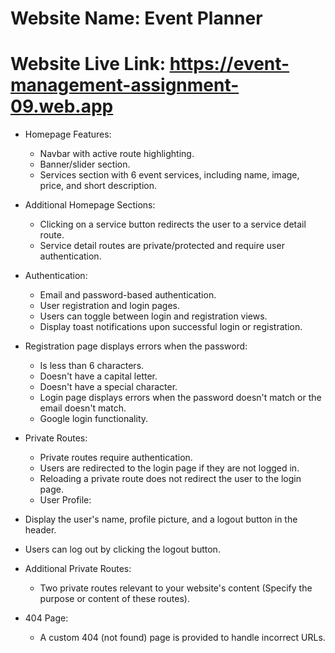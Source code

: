 # Website Name: Event Planner
# Website Live Link: https://event-management-assignment-09.web.app 

* Homepage Features:

  * Navbar with active route highlighting.
  * Banner/slider section.
  * Services section with 6 event services, including name, image, price, and short description.

* Additional Homepage Sections:

  * Clicking on a service button redirects the user to a service detail route.
  * Service detail routes are private/protected and require user authentication.

* Authentication:

  * Email and password-based authentication.
  * User registration and login pages.
  * Users can toggle between login and registration views.
  * Display toast notifications upon successful login or registration.

* Registration page displays errors when the password:
  * Is less than 6 characters.
  * Doesn't have a capital letter.
  * Doesn't have a special character.
  * Login page displays errors when the password doesn't match or the email doesn't match.
  * Google login functionality.

* Private Routes:

  * Private routes require authentication.
  * Users are redirected to the login page if they are not logged in.
  * Reloading a private route does not redirect the user to the login page.
  * User Profile:

* Display the user's name, profile picture, and a logout button in the header.

* Users can log out by clicking the logout button.

* Additional Private Routes:

  * Two private routes relevant to your website's content (Specify the purpose or content of these routes).

* 404 Page:

  * A custom 404 (not found) page is provided to handle incorrect URLs.
